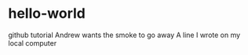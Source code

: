 # hello-world
github tutorial
Andrew wants the smoke to go away
A line I wrote on my local computer
